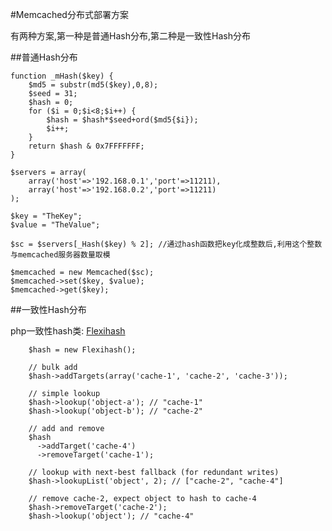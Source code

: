 #Memcached分布式部署方案

有两种方案,第一种是普通Hash分布,第二种是一致性Hash分布

##普通Hash分布

    function _mHash($key) {
    	$md5 = substr(md5($key),0,8);
    	$seed = 31;
    	$hash = 0;
    	for ($i = 0;$i<8;$i++) {
    		$hash = $hash*$seed+ord($md5{$i});
    		$i++;
    	}
    	return $hash & 0x7FFFFFFF;
    }
    
    $servers = array(
    	array('host'=>'192.168.0.1','port'=>11211),
    	array('host'=>'192.168.0.2','port'=>11211)
    );
    
    $key = "TheKey";
    $value = "TheValue";
    
    $sc = $servers[_Hash($key) % 2]; //通过hash函数把key化成整数后,利用这个整数与memcached服务器数量取模
    
    $memcached = new Memcached($sc);
    $memcached->set($key, $value);
    $memcached->get($key);
    
##一致性Hash分布

php一致性hash类: [Flexihash](https://github.com/pda/flexihash)

        $hash = new Flexihash();
        
        // bulk add
        $hash->addTargets(array('cache-1', 'cache-2', 'cache-3'));
        
        // simple lookup
        $hash->lookup('object-a'); // "cache-1"
        $hash->lookup('object-b'); // "cache-2"
        
        // add and remove
        $hash
          ->addTarget('cache-4')
          ->removeTarget('cache-1');
        
        // lookup with next-best fallback (for redundant writes)
        $hash->lookupList('object', 2); // ["cache-2", "cache-4"]
        
        // remove cache-2, expect object to hash to cache-4
        $hash->removeTarget('cache-2');
        $hash->lookup('object'); // "cache-4"
